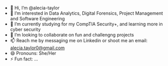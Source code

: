 - 👋 Hi, I’m @alecia-taylor
- 👀 I’m interested in Data Analytics, Digital Forensics, Project Management and Software Engineering
- 🌱 I’m currently studying for my CompTIA Security+, and learning more in cyber security
- 💞️ I’m looking to collaborate on fun and challengng projects
- 📫 Reach me by messaging me on Linkedin or shoot me an email: alecia.taylor0@gmail.com
- 😄 Pronouns: She/Her
- ⚡ Fun fact: ...

<!---
alecia-taylor/alecia-taylor is a ✨ special ✨ repository because its `README.md` (this file) appears on your GitHub profile.
You can click the Preview link to take a look at your changes.
--->
